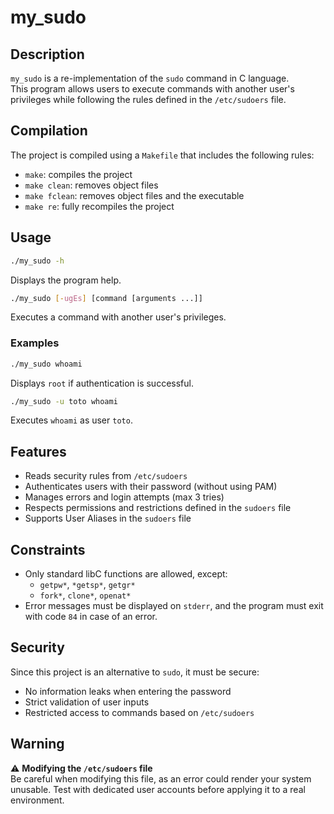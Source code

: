 # my_sudo

## Description
`my_sudo` is a re-implementation of the `sudo` command in C language.  
This program allows users to execute commands with another user's privileges while following the rules defined in the `/etc/sudoers` file.

## Compilation
The project is compiled using a `Makefile` that includes the following rules:
- `make`: compiles the project
- `make clean`: removes object files
- `make fclean`: removes object files and the executable
- `make re`: fully recompiles the project

## Usage
```sh
./my_sudo -h
```
Displays the program help.

```sh
./my_sudo [-ugEs] [command [arguments ...]]
```
Executes a command with another user's privileges.

### Examples
```sh
./my_sudo whoami
```
Displays `root` if authentication is successful.

```sh
./my_sudo -u toto whoami
```
Executes `whoami` as user `toto`.

## Features
- Reads security rules from `/etc/sudoers`
- Authenticates users with their password (without using PAM)
- Manages errors and login attempts (max 3 tries)
- Respects permissions and restrictions defined in the `sudoers` file
- Supports User Aliases in the `sudoers` file

## Constraints
- Only standard libC functions are allowed, except:
  - `getpw*`, `*getsp*`, `getgr*`
  - `fork*`, `clone*`, `openat*`
- Error messages must be displayed on `stderr`, and the program must exit with code `84` in case of an error.

## Security
Since this project is an alternative to `sudo`, it must be secure:
- No information leaks when entering the password
- Strict validation of user inputs
- Restricted access to commands based on `/etc/sudoers`

## Warning
⚠️ **Modifying the `/etc/sudoers` file**  
Be careful when modifying this file, as an error could render your system unusable. Test with dedicated user accounts before applying it to a real environment.


